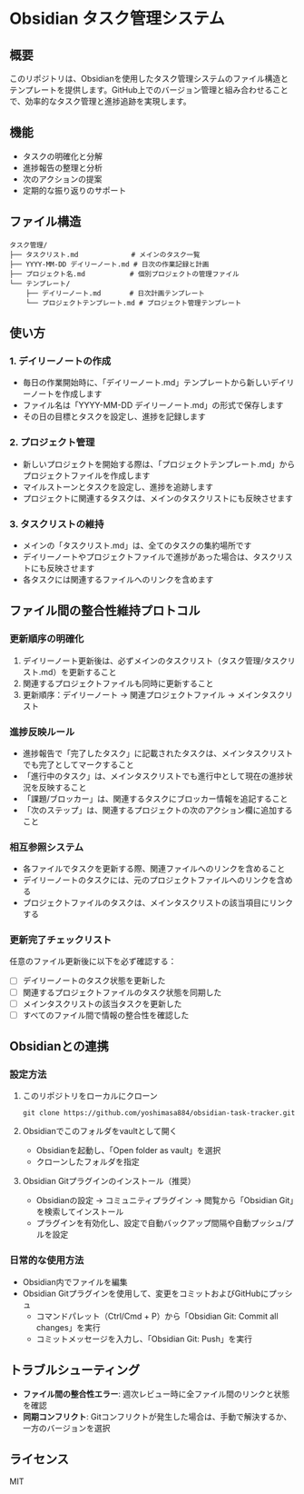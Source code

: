 # Obsidian タスク管理システム

## 概要
このリポジトリは、Obsidianを使用したタスク管理システムのファイル構造とテンプレートを提供します。GitHub上でのバージョン管理と組み合わせることで、効率的なタスク管理と進捗追跡を実現します。

## 機能
- タスクの明確化と分解
- 進捗報告の整理と分析
- 次のアクションの提案
- 定期的な振り返りのサポート

## ファイル構造
```
タスク管理/
├── タスクリスト.md             # メインのタスク一覧
├── YYYY-MM-DD デイリーノート.md # 日次の作業記録と計画
├── プロジェクト名.md           # 個別プロジェクトの管理ファイル
└── テンプレート/
    ├── デイリーノート.md       # 日次計画テンプレート
    └── プロジェクトテンプレート.md # プロジェクト管理テンプレート
```

## 使い方

### 1. デイリーノートの作成
- 毎日の作業開始時に、「デイリーノート.md」テンプレートから新しいデイリーノートを作成します
- ファイル名は「YYYY-MM-DD デイリーノート.md」の形式で保存します
- その日の目標とタスクを設定し、進捗を記録します

### 2. プロジェクト管理
- 新しいプロジェクトを開始する際は、「プロジェクトテンプレート.md」からプロジェクトファイルを作成します
- マイルストーンとタスクを設定し、進捗を追跡します
- プロジェクトに関連するタスクは、メインのタスクリストにも反映させます

### 3. タスクリストの維持
- メインの「タスクリスト.md」は、全てのタスクの集約場所です
- デイリーノートやプロジェクトファイルで進捗があった場合は、タスクリストにも反映させます
- 各タスクには関連するファイルへのリンクを含めます

## ファイル間の整合性維持プロトコル

### 更新順序の明確化
1. デイリーノート更新後は、必ずメインのタスクリスト（タスク管理/タスクリスト.md）を更新すること
2. 関連するプロジェクトファイルも同時に更新すること
3. 更新順序：デイリーノート → 関連プロジェクトファイル → メインタスクリスト

### 進捗反映ルール
- 進捗報告で「完了したタスク」に記載されたタスクは、メインタスクリストでも完了としてマークすること
- 「進行中のタスク」は、メインタスクリストでも進行中として現在の進捗状況を反映すること
- 「課題/ブロッカー」は、関連するタスクにブロッカー情報を追記すること
- 「次のステップ」は、関連するプロジェクトの次のアクション欄に追加すること

### 相互参照システム
- 各ファイルでタスクを更新する際、関連ファイルへのリンクを含めること
- デイリーノートのタスクには、元のプロジェクトファイルへのリンクを含める
- プロジェクトファイルのタスクは、メインタスクリストの該当項目にリンクする

### 更新完了チェックリスト
任意のファイル更新後に以下を必ず確認する：
- [ ] デイリーノートのタスク状態を更新した
- [ ] 関連するプロジェクトファイルのタスク状態を同期した
- [ ] メインタスクリストの該当タスクを更新した
- [ ] すべてのファイル間で情報の整合性を確認した

## Obsidianとの連携
### 設定方法
1. このリポジトリをローカルにクローン
   ```
   git clone https://github.com/yoshimasa884/obsidian-task-tracker.git
   ```

2. Obsidianでこのフォルダをvaultとして開く
   - Obsidianを起動し、「Open folder as vault」を選択
   - クローンしたフォルダを指定

3. Obsidian Gitプラグインのインストール（推奨）
   - Obsidianの設定 → コミュニティプラグイン → 閲覧から「Obsidian Git」を検索してインストール
   - プラグインを有効化し、設定で自動バックアップ間隔や自動プッシュ/プルを設定

### 日常的な使用方法
- Obsidian内でファイルを編集
- Obsidian Gitプラグインを使用して、変更をコミットおよびGitHubにプッシュ
  - コマンドパレット（Ctrl/Cmd + P）から「Obsidian Git: Commit all changes」を実行
  - コミットメッセージを入力し、「Obsidian Git: Push」を実行

## トラブルシューティング
- **ファイル間の整合性エラー**: 週次レビュー時に全ファイル間のリンクと状態を確認
- **同期コンフリクト**: Gitコンフリクトが発生した場合は、手動で解決するか、一方のバージョンを選択

## ライセンス
MIT
